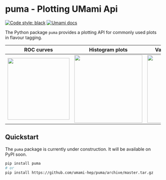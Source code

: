 # puma - Plotting UMami Api
[![Code style: black](https://img.shields.io/badge/code%20style-black-000000.svg)](https://github.com/psf/black) 
[![Umami docs](https://img.shields.io/badge/info-documentation-informational)](https://umami-hep.github.io/puma/)

The Python package `puma` provides a plotting API for commonly used plots in flavour tagging.

ROC curves | Histogram plots | Variable vs efficiency |
:---------:|:--------------: | :--------------------: |
<img src=https://umami-docs.web.cern.ch/ci_assets/roc.png width=200> | <img src=https://umami-docs.web.cern.ch/ci_assets/histogram_discriminant.png width=220> | <img src=https://umami-docs.web.cern.ch/ci_assets/pt_light_rej.png width=220> |


## Quickstart

The `puma` package is currently under construction. It will be available on PyPI soon.

```bash   
pip install puma
# or
pip install https://github.com/umami-hep/puma/archive/master.tar.gz
```